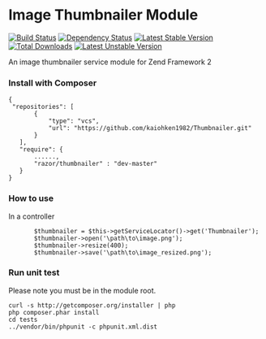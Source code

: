 Image Thumbnailer Module
========================

[![Build Status](https://travis-ci.org/kaiohken1982/Thumbnailer.png)](https://travis-ci.org/kaiohken1982/Thumbnailer)
[![Dependency Status](https://www.versioneye.com/user/projects/52b17633ec1375723700004e/badge.png)](https://www.versioneye.com/user/projects/52b17633ec1375723700004e)
[![Latest Stable Version](https://poser.pugx.org/razor/thumbnailer/v/stable.png)](https://packagist.org/packages/razor/thumbnailer)
[![Total Downloads](https://poser.pugx.org/razor/thumbnailer/downloads.png)](https://packagist.org/packages/razor/thumbnailer)
[![Latest Unstable Version](https://poser.pugx.org/razor/thumbnailer/v/unstable.png)](https://packagist.org/packages/razor/thumbnailer)

An image thumbnailer service module for Zend Framework 2


### Install with Composer
 ```
{
  "repositories": [
        {
            "type": "vcs",
            "url": "https://github.com/kaiohken1982/Thumbnailer.git"
        }
    ],
    "require": {
        ......,
        "razor/thumbnailer" : "dev-master"
    }
}
 ```

### How to use

In a controller

 ```
		$thumbnailer = $this->getServiceLocator()->get('Thumbnailer');
		$thumbnailer->open('\path\to\image.png');
		$thumbnailer->resize(400);
		$thumbnailer->save('\path\to\image_resized.png');
 ```
 
### Run unit test
 
Please note you must be in the module root.

```
curl -s http://getcomposer.org/installer | php
php composer.phar install
cd tests
../vendor/bin/phpunit -c phpunit.xml.dist
```